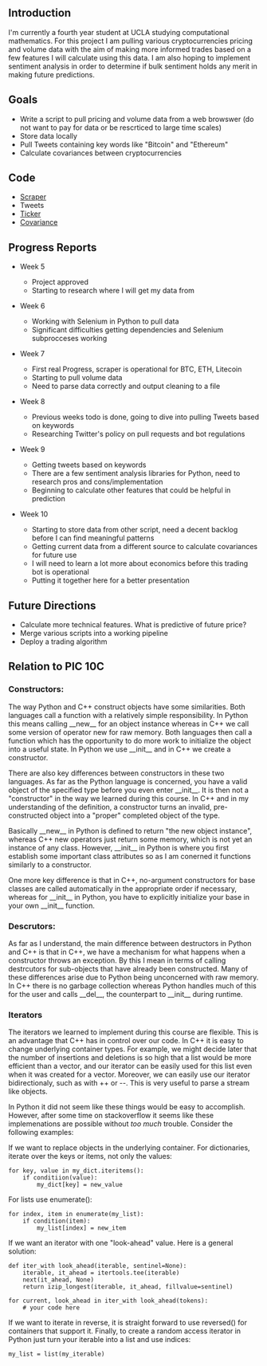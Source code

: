 ## Introduction

I'm currently a fourth year student at UCLA studying computational mathematics. For this project I am pulling various cryptocurrencies pricing and volume data with the aim of making more informed trades based on a few features I will calculate using this data. I am also hoping to implement sentiment analysis in order to determine if bulk sentiment holds any merit in making future predictions. 

## Goals

- Write a script to pull pricing and volume data from a web browswer (do not want to pay for data or be rescrticed to large time scales)
- Store data locally 
- Pull Tweets containing key words like "Bitcoin" and "Ethereum"
- Calculate covariances between cryptocurrencies

## Code

- [Scraper](https://raw.githubusercontent.com/scottdet/cryptoProject/master/scrape.py)
- Tweets
- [Ticker](https://raw.githubusercontent.com/scottdet/cryptoProject/master/ticker.py)
- [Covariance](https://raw.githubusercontent.com/scottdet/cryptoProject/master/covariance.py)

## Progress Reports 

- Week 5
  - Project approved
  - Starting to research where I will get my data from

- Week 6
  - Working with Selenium in Python to pull data
  - Significant difficulties getting dependencies and Selenium subprocceses working 

- Week 7
  - First real Progress, scraper is operational for BTC, ETH, Litecoin
  - Starting to pull volume data 
  - Need to parse data correctly and output cleaning to a file

- Week 8
  - Previous weeks todo is done, going to dive into pulling Tweets based on keywords
  - Researching Twitter's policy on pull requests and bot regulations
  
- Week 9
  - Getting tweets based on keywords
  - There are a few sentiment analysis libraries for Python, need to research pros and cons/implementation
  - Beginning to calculate other features that could be helpful in prediction

- Week 10
  - Starting to store data from other script, need a decent backlog before I can find meaningful patterns
  - Getting current data from a different source to calculate covariances for future use
  - I will need to learn a lot more about economics before this trading bot is operational
  - Putting it together here for a better presentation
  
## Future Directions

- Calculate more technical features. What is predictive of future price?
- Merge various scripts into a working pipeline
- Deploy a trading algorithm
  
## Relation to PIC 10C

### Constructors: 

The way Python and C++ construct objects have some similarities. Both languages call a function with a relatively simple responsibility. In Python this means calling \_\_new\__ for an object instance whereas in C++ we call some version of operator new for raw memory. Both languages then call a function which has the opportunity to do more work to initialize the object into a useful state. In Python we use \_\_init\_\_ and in C++ we create a constructor.

There are also key differences between constructors in these two languages. As far as the Python language is concerned, you have a valid object of the specified type before you even enter \_\_init\_\_. It is then not a "constructor" in the way we learned during this course. In C++ and in my understanding of the definition, a constructor turns an invalid, pre-constructed object into a "proper" completed object of the type.

Basically \_\_new\_\_ in Python is defined to return "the new object instance", whereas C++ new operators just return some memory, which is not yet an instance of any class. However, \_\_init\_\_ in Python is where you first establish some important class attributes so as I am conerned it functions similarly to a constructor.

One more key difference is that in C++, no-argument constructors for base classes are called automatically in the appropriate order if necessary, whereas for \_\_init\_\_ in Python, you have to explicitly initialize your base in your own \_\_init\_\_ function.

### Descrutors: 

As far as I understand, the main difference between destructors in Python and C++ is that in C++, we have a mechanism for what happens when a constructor throws an exception. By this I mean in terms of calling destrcutors for sub-objects that have already been constructed. Many of these differences arise due to Python being unconcerned with raw memory. In C++ there is no garbage collection whereas Python handles much of this for the user and calls \_\_del\_\_, the counterpart to \_\_init\_\_ during runtime.

### Iterators
 
The iterators we learned to implement during this course are flexible. This is an advantage that C++ has in control over our code. In C++ it is easy to change underlying container types. For example, we might decide later that the number of insertions and deletions is so high that a list would be more efficient than a vector, and our iterator can be easily used for this list even when it was created for a vector. Moreover, we can easily use our iterator bidirectionaly, such as with ++ or --. This is very useful to parse a stream like objects.

In Python it did not seem like these things would be easy to accomplish. However, after some time on stackoverflow it seems like these implemenations are possible without _too much_ trouble. Consider the following examples:

If we want to replace objects in the underlying container. For dictionaries, iterate over the keys or items, not only the values:
```
for key, value in my_dict.iteritems():
    if conditiion(value):
        my_dict[key] = new_value
```
For lists use enumerate():
```
for index, item in enumerate(my_list):
    if condition(item):
        my_list[index] = new_item
```
If we want an iterator with one "look-ahead" value. Here is a general solution:
```
def iter_with look_ahead(iterable, sentinel=None):
    iterable, it_ahead = itertools.tee(iterable)
    next(it_ahead, None)
    return izip_longest(iterable, it_ahead, fillvalue=sentinel)

for current, look_ahead in iter_with look_ahead(tokens):
    # your code here
```
If we want to iterate in reverse, it is straight forward to use reversed() for containers that support it. Finally, to create a random access iterator in Python just turn your iterable into a list and use indices:
```
my_list = list(my_iterable)
```
